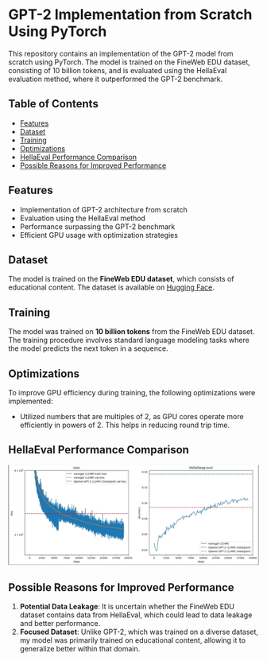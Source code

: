 # GPT-2 Implementation from Scratch Using PyTorch

This repository contains an implementation of the GPT-2 model from scratch using PyTorch. The model is trained on the FineWeb EDU dataset, consisting of 10 billion tokens, and is evaluated using the HellaEval evaluation method, where it outperformed the GPT-2 benchmark.

## Table of Contents
- [Features](#features)
- [Dataset](#dataset)
- [Training](#training)
- [Optimizations](#optimizations)
- [HellaEval Performance Comparison](#hellaeval-performance-comparison)
- [Possible Reasons for Improved Performance](#possible-reasons-for-improved-performance)

## Features
- Implementation of GPT-2 architecture from scratch
- Evaluation using the HellaEval method
- Performance surpassing the GPT-2 benchmark
- Efficient GPU usage with optimization strategies

## Dataset
The model is trained on the **FineWeb EDU dataset**, which consists of educational content. The dataset is available on [Hugging Face](https://huggingface.co/datasets).

## Training
The model was trained on **10 billion tokens** from the FineWeb EDU dataset. The training procedure involves standard language modeling tasks where the model predicts the next token in a sequence.

## Optimizations
To improve GPU efficiency during training, the following optimizations were implemented:
- Utilized numbers that are multiples of 2, as GPU cores operate more efficiently in powers of 2. This helps in reducing round trip time.

## HellaEval Performance Comparison
![HellaEval Performance Comparison](https://github.com/abhishekiiitbh2903/GPT-2/blob/main/Performance_Comparison.png)  


## Possible Reasons for Improved Performance
1. **Potential Data Leakage**: It is uncertain whether the FineWeb EDU dataset contains data from HellaEval, which could lead to data leakage and better performance.
2. **Focused Dataset**: Unlike GPT-2, which was trained on a diverse dataset, my model was primarily trained on educational content, allowing it to generalize better within that domain.
